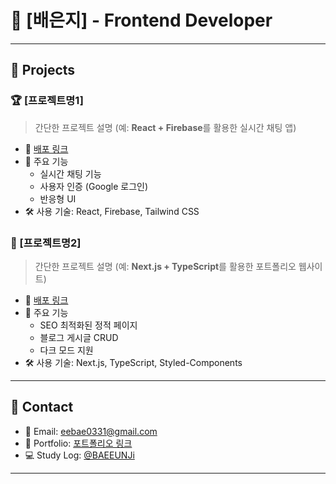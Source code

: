 # 🌟 [배은지] - Frontend Developer

---

## 💼 Projects
### 🏆 [프로젝트명1]
> 간단한 프로젝트 설명 (예: **React + Firebase**를 활용한 실시간 채팅 앱)

- 🔗 [배포 링크](https://example.com)
- 📌 주요 기능
  - 실시간 채팅 기능
  - 사용자 인증 (Google 로그인)
  - 반응형 UI
- 🛠️ 사용 기술: React, Firebase, Tailwind CSS

### 🎨 [프로젝트명2]
> 간단한 프로젝트 설명 (예: **Next.js + TypeScript**를 활용한 포트폴리오 웹사이트)

- 🔗 [배포 링크](https://example.com)
- 📌 주요 기능
  - SEO 최적화된 정적 페이지
  - 블로그 게시글 CRUD
  - 다크 모드 지원
- 🛠️ 사용 기술: Next.js, TypeScript, Styled-Components

---

## 📌 Contact
- 📧 Email: eebae0331@gmail.com
- 🔗 Portfolio: [포트폴리오 링크](https://example.com)
- 💻 Study Log: [@BAEEUNJi](https://qormafuf.tistory.com/)

---
